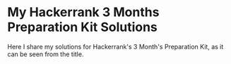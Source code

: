 # My Hackerrank 3 Months Preparation Kit Solutions
Here I share my solutions for Hackerrank's 3 Month's Preparation Kit, as it can be seen from the title.
